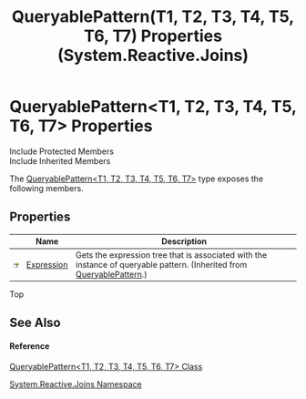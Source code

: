 ﻿---
title: QueryablePattern(T1, T2, T3, T4, T5, T6, T7) Properties (System.Reactive.Joins)
TOCTitle: QueryablePattern(T1, T2, T3, T4, T5, T6, T7) Properties
ms:assetid: Properties.T:System.Reactive.Joins.QueryablePattern`7
ms:mtpsurl: https://msdn.microsoft.com/en-us/library/Hh229198(v=VS.103)
ms:contentKeyID: 36068614
ms.date: 06/28/2011
mtps_version: v=VS.103
---

# QueryablePattern\<T1, T2, T3, T4, T5, T6, T7\> Properties

Include Protected Members  
Include Inherited Members  

The [QueryablePattern\<T1, T2, T3, T4, T5, T6, T7\>](hh229243\(v=vs.103\).md) type exposes the following members.

## Properties

<table>
<thead>
<tr class="header">
<th> </th>
<th>Name</th>
<th>Description</th>
</tr>
</thead>
<tbody>
<tr class="odd">
<td><img src="images\Hh211972.pubproperty(en-us,VS.103).gif" title="Public property" alt="Public property" /></td>
<td><a href="hh212032(v=vs.103).md">Expression</a></td>
<td>Gets the expression tree that is associated with the instance of queryable pattern. (Inherited from <a href="hh229618(v=vs.103).md">QueryablePattern</a>.)</td>
</tr>
</tbody>
</table>

Top

## See Also

#### Reference

[QueryablePattern\<T1, T2, T3, T4, T5, T6, T7\> Class](hh229243\(v=vs.103\).md)

[System.Reactive.Joins Namespace](hh211841\(v=vs.103\).md)

